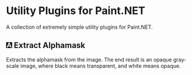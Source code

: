 # Utility Plugins for Paint.NET
A collection of extremely simple utility plugins for Paint.NET.

## ![Icon](ExtractAlphamask.png) Extract Alphamask
Extracts the alphamask from the image. The end result is an opaque gray-scale image, where black means transparent, and white means opaque.
